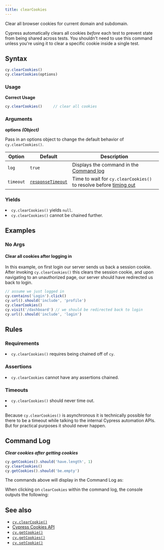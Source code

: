 ```yaml
---
title: clearCookies
---
```


Clear all browser cookies for current domain and subdomain.

<Alert type="warning">


Cypress automatically clears all cookies *before* each test to prevent state from being shared across tests. You shouldn't need to use this command unless you're using it to clear a specific cookie inside a single test.

</Alert>

## Syntax

```javascript
cy.clearCookies()
cy.clearCookies(options)
```

### Usage

**<Icon name="check-circle" color="green"></Icon> Correct Usage**

```javascript
cy.clearCookies()     // clear all cookies
```

### Arguments

**<Icon name="angle-right"></Icon> options** ***(Object)***

Pass in an options object to change the default behavior of `cy.clearCookies()`.

Option | Default | Description
--- | --- | ---
`log` | `true` | Displays the command in the [Command log](/guides/core-concepts/test-runner#Command-Log)
`timeout` | [`responseTimeout`](/guides/references/configuration#Timeouts) | Time to wait for `cy.clearCookies()` to resolve before [timing out](#Timeouts)

### Yields [<Icon name="question-circle"/>](introduction-to-cypress#Subject-Management)

<List><li>`cy.clearCookies()` yields `null`.</li><li>`cy.clearCookies()` cannot be chained further.</li></List>

## Examples

### No Args

#### Clear all cookies after logging in

In this example, on first login our server sends us back a session cookie. After invoking `cy.clearCookies()` this clears the session cookie, and upon navigating to an unauthorized page, our server should have redirected us back to login.

```javascript
// assume we just logged in
cy.contains('Login').click()
cy.url().should('include', 'profile')
cy.clearCookies()
cy.visit('/dashboard') // we should be redirected back to login
cy.url().should('include', 'login')
```

## Rules

### Requirements [<Icon name="question-circle"/>](introduction-to-cypress#Chains-of-Commands)

<List><li>`cy.clearCookies()` requires being chained off of `cy`.</li></List>

### Assertions [<Icon name="question-circle"/>](introduction-to-cypress#Assertions)

<List><li>`cy.clearCookies` cannot have any assertions chained.</li></List>

### Timeouts [<Icon name="question-circle"/>](introduction-to-cypress#Timeouts)

<List><li>`cy.clearCookies()` should never time out.</li><li><Alert type="warning">


Because `cy.clearCookies()` is asynchronous it is technically possible for there to be a timeout while talking to the internal Cypress automation APIs. But for practical purposes it should never happen.

</Alert></li></List>

## Command Log

***Clear cookies after getting cookies***

```javascript
cy.getCookies().should('have.length', 1)
cy.clearCookies()
cy.getCookies().should('be.empty')
```

The commands above will display in the Command Log as:

<DocsImage src="/img/api/clearcookies/clear-all-cookies-in-cypress-tests.png" alt="Command Log" ></DocsImage>

When clicking on `clearCookies` within the command log, the console outputs the following:

<DocsImage src="/img/api/clearcookies/inspect-cleared-cookies-in-console.png" alt="Console Log" ></DocsImage>

## See also

- [`cy.clearCookie()`](/api/commands/clearcookie)
- [Cypress Cookies API](/api/cypress-api/cookies)
- [`cy.getCookie()`](/api/commands/getcookie)
- [`cy.getCookies()`](/api/commands/getcookies)
- [`cy.setCookie()`](/api/commands/setcookie)

